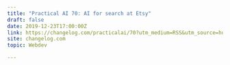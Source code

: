 ```yaml
---
title: "Practical AI 70: AI for search at Etsy"
draft: false
date: 2019-12-23T17:00:00Z
link: https://changelog.com/practicalai/70?utm_medium=RSS&utm_source=hune
site: changelog.com
topic: Webdev  

---
```

